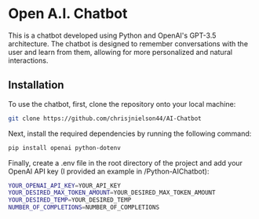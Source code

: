 # Open A.I. Chatbot
This is a chatbot developed using Python and OpenAI's GPT-3.5 architecture. The chatbot is designed to remember conversations with the user and learn from them, allowing for more personalized and natural interactions.

## Installation
To use the chatbot, first, clone the repository onto your local machine:
```bash
git clone https://github.com/chrisjnielson44/AI-Chatbot
```
Next, install the required dependencies by running the following command:
```bash
pip install openai python-dotenv
```
Finally, create a .env file in the root directory of the project and add your OpenAI API key (I provided an example in /Python-AIChatbot):
```bash
YOUR_OPENAI_API_KEY=YOUR_API_KEY
YOUR_DESIRED_MAX_TOKEN_AMOUNT=YOUR_DESIRED_MAX_TOKEN_AMOUNT
YOUR_DESIRED_TEMP=YOUR_DESIRED_TEMP
NUMBER_OF_COMPLETIONS=NUMBER_OF_COMPLETIONS
```


